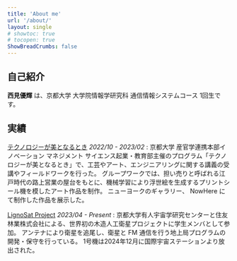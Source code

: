 ```yaml
---
title: 'About me'
url: '/about/'
layout: single
# showtoc: true
# tocopen: true
ShowBreadCrumbs: false
---
```


## 自己紹介

**西見優輝** は、京都大学 大学院情報学研究科 通信情報システムコース 1回生です。

## 実績

<!-- [Kitsu.py](https://github.com/MrArkon/kitsu.py) *Creator & Maintainer* *2021 - present*
: Kitsu.py is a simple & lightweight [**Python**](https://python.org) library for Kitsu's Manga & Anime API. -->

[テクノロジーが美となるとき](https://www.saci.kyoto-u.ac.jp/topics/ims/14055.html) *2022/10 - 2023/02*
: 京都大学 産官学連携本部イノベーション マネジメント サイエンス起業・教育部主催のプログラム「テクノロジーが美となるとき」で、工芸やアート、エンジニアリングに関する講義の受講やフィールドワークを行った。
グループワークでは、担い売りと呼ばれる江戸時代の路上営業の屋台をもとに、機械学習により浮世絵を生成するプリントシール機を模したアート作品を制作。
ニューヨークのギャラリー、 NowHere にて制作した作品を展示した。


[LignoSat Project](https://space.innovationkyoto.org/lignosat-project/) *2023/04 - Present*
: 京都大学有人宇宙学研究センターと住友林業株式会社による、世界初の木造人工衛星プロジェクトに学生メンバとして参加。
アンテナにより衛星を追尾し、衛星と FM 通信を行う地上局プログラムの開発・保守を行っている。
1号機は2024年12月に国際宇宙ステーションより放出された。